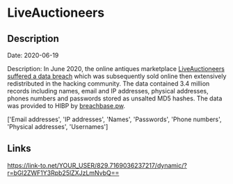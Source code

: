 # LiveAuctioneers

## Description

Date: 2020-06-19

Description:
In June 2020, the online antiques marketplace <a href="https://portswigger.net/daily-swig/liveauctioneers-data-breach-millions-of-cracked-passwords-for-sale-say-researchers" target="_blank" rel="noopener">LiveAuctioneers suffered a data breach</a> which was subsequently sold online then extensively redistributed in the hacking community. The data contained 3.4 million records including names, email and IP addresses, physical addresses, phones numbers and passwords stored as unsalted MD5 hashes. The data was provided to HIBP by <a href="https://breachbase.pw/" target="_blank" rel="noopener">breachbase.pw</a>.


['Email addresses', 'IP addresses', 'Names', 'Passwords', 'Phone numbers', 'Physical addresses', 'Usernames']

## Links

https://link-to.net/YOUR_USER/829.7169036237217/dynamic/?r=bGl2ZWF1Y3Rpb25lZXJzLmNvbQ==